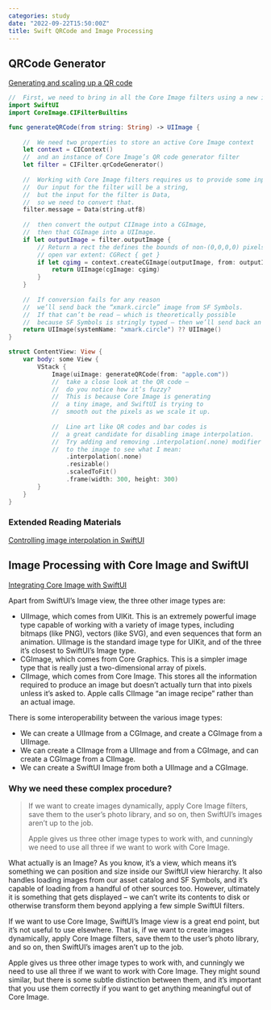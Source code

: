 ```yaml
---
categories: study
date: "2022-09-22T15:50:00Z"
title: Swift QRCode and Image Processing
---
```


<!--
 * @Author: Frank Chu
 * @Date: 2022-09-22 15:49:57
 * @LastEditors: Frank Chu
 * @LastEditTime: 2022-09-22 18:02:05
 * @FilePath: /blog/_posts/2022-09-22-swift-qrcode-image-processing.md
 * @Description: 
 * 
 * Copyright (c) 2022 by Frank Chu, All Rights Reserved. 
-->

## QRCode Generator

[Generating and scaling up a QR code](https://www.hackingwithswift.com/books/ios-swiftui/generating-and-scaling-up-a-qr-code)

```swift
//  First, we need to bring in all the Core Image filters using a new import:
import SwiftUI
import CoreImage.CIFilterBuiltins

func generateQRCode(from string: String) -> UIImage {
    
    //  We need two properties to store an active Core Image context
    let context = CIContext()
    //  and an instance of Core Image’s QR code generator filter
    let filter = CIFilter.qrCodeGenerator()
    
    //  Working with Core Image filters requires us to provide some input data.
    //  Our input for the filter will be a string, 
    //  but the input for the filter is Data, 
    //  so we need to convert that.
    filter.message = Data(string.utf8)
    
    //  then convert the output CIImage into a CGImage, 
    //  then that CGImage into a UIImage.
    if let outputImage = filter.outputImage {
        // Return a rect the defines the bounds of non-(0,0,0,0) pixels
        // open var extent: CGRect { get }
        if let cgimg = context.createCGImage(outputImage, from: outputImage.extent) {
            return UIImage(cgImage: cgimg)
        }
    }
    
    //  If conversion fails for any reason 
    //  we’ll send back the “xmark.circle” image from SF Symbols.
    //  If that can’t be read – which is theoretically possible 
    //  because SF Symbols is stringly typed – then we’ll send back an empty UIImage.
    return UIImage(systemName: "xmark.circle") ?? UIImage()
}

struct ContentView: View {
    var body: some View {
        VStack {
            Image(uiImage: generateQRCode(from: "apple.com"))
            //  take a close look at the QR code – 
            //  do you notice how it’s fuzzy? 
            //  This is because Core Image is generating 
            //  a tiny image, and SwiftUI is trying to 
            //  smooth out the pixels as we scale it up.
            
            //  Line art like QR codes and bar codes is 
            //  a great candidate for disabling image interpolation. 
            //  Try adding and removing .interpolation(.none) modifier 
            //  to the image to see what I mean:
                .interpolation(.none)
                .resizable()
                .scaledToFit()
                .frame(width: 300, height: 300)
        }
    }
}

```

### Extended Reading Materials

[Controlling image interpolation in SwiftUI](https://www.hackingwithswift.com/books/ios-swiftui/controlling-image-interpolation-in-swiftui)

## Image Processing with Core Image and SwiftUI

[Integrating Core Image with SwiftUI](https://www.hackingwithswift.com/books/ios-swiftui/integrating-core-image-with-swiftui)

Apart from SwiftUI’s Image view, the three other image types are:

* UIImage, which comes from UIKit. This is an extremely powerful image type capable of working with a variety of image types, including bitmaps (like PNG), vectors (like SVG), and even sequences that form an animation. UIImage is the standard image type for UIKit, and of the three it’s closest to SwiftUI’s Image type.
* CGImage, which comes from Core Graphics. This is a simpler image type that is really just a two-dimensional array of pixels.
* CIImage, which comes from Core Image. This stores all the information required to produce an image but doesn’t actually turn that into pixels unless it’s asked to. Apple calls CIImage “an image recipe” rather than an actual image.

There is some interoperability between the various image types:

* We can create a UIImage from a CGImage, and create a CGImage from a UIImage.
* We can create a CIImage from a UIImage and from a CGImage, and can create a CGImage from a CIImage.
* We can create a SwiftUI Image from both a UIImage and a CGImage.

### Why we need these complex procedure?

> If we want to create images dynamically, apply Core Image filters, save them to the user’s photo library, and so on, then SwiftUI’s images aren’t up to the job.
>
> Apple gives us three other image types to work with, and cunningly we need to use all three if we want to work with Core Image.

What actually is an Image? As you know, it’s a view, which means it’s something we can position and size inside our SwiftUI view hierarchy. It also handles loading images from our asset catalog and SF Symbols, and it’s capable of loading from a handful of other sources too. However, ultimately it is something that gets displayed – we can’t write its contents to disk or otherwise transform them beyond applying a few simple SwiftUI filters.

If we want to use Core Image, SwiftUI’s Image view is a great end point, but it’s not useful to use elsewhere. That is, if we want to create images dynamically, apply Core Image filters, save them to the user’s photo library, and so on, then SwiftUI’s images aren’t up to the job.

Apple gives us three other image types to work with, and cunningly we need to use all three if we want to work with Core Image. They might sound similar, but there is some subtle distinction between them, and it’s important that you use them correctly if you want to get anything meaningful out of Core Image.
